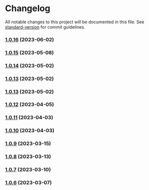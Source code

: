 # Changelog

All notable changes to this project will be documented in this file. See [standard-version](https://github.com/conventional-changelog/standard-version) for commit guidelines.

### [1.0.16](https://github.com/marn06/homebridge-vw/compare/v1.0.15...v1.0.16) (2023-06-02)

### [1.0.15](https://github.com/marn06/homebridge-vw/compare/v1.0.14...v1.0.15) (2023-05-08)

### [1.0.14](https://github.com/marn06/homebridge-vw/compare/v1.0.13...v1.0.14) (2023-05-02)

### [1.0.13](https://github.com/marn06/homebridge-vw/compare/v1.0.12...v1.0.13) (2023-05-02)

### [1.0.13](https://github.com/marn06/homebridge-vw/compare/v1.0.12...v1.0.13) (2023-05-02)

### [1.0.12](https://github.com/marn06/homebridge-vw/compare/v1.0.9...v1.0.12) (2023-04-05)

### [1.0.11](https://github.com/marn06/homebridge-vw/compare/v1.0.9...v1.0.11) (2023-04-03)

### [1.0.10](https://github.com/marn06/homebridge-vw/compare/v1.0.9...v1.0.10) (2023-04-03)

### [1.0.9](https://github.com/marn06/homebridge-vw/compare/v1.0.10...v1.0.9) (2023-03-15)

### [1.0.8](https://github.com/marn06/homebridge-vw/compare/v1.0.7...v1.0.8) (2023-03-13)

### [1.0.7](https://github.com/marn06/homebridge-vw/compare/v1.0.6...v1.0.7) (2023-03-10)

### [1.0.6](https://github.com/marn06/homebridge-vw/compare/v1.0.5...v1.0.6) (2023-03-07)
